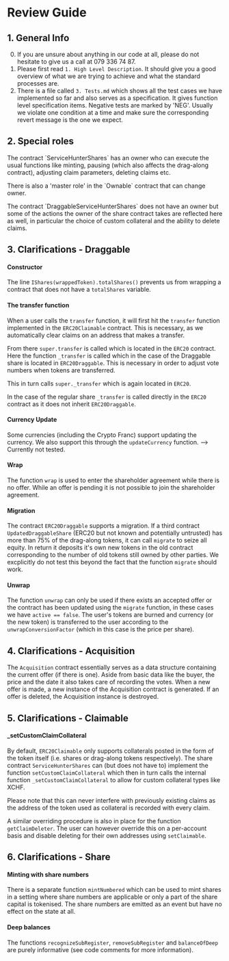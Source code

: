 <h1>Review Guide</h1>

<h2>1. General Info</h2>

0. If you are unsure about anything in our code at all, please do not hesitate to give us a call at
   079 336 74 87.
1. Please first read `1. High Level Description`. It should give you a good overview of what we are trying to achieve and what the standard processes are.
1. There is a file called `3. Tests.md` which shows all the test cases we have implemented so far and also serves as a specification.  It gives function level specification items. Negative tests are marked by 'NEG'.
Usually we violate one condition at a time and make sure the corresponding revert message is the one we expect.

<h2>2. Special roles</h2>

<p>The contract `ServiceHunterShares` has an owner who can execute the usual functions like minting, pausing (which also affects the drag-along contract), adjusting claim parameters, deleting claims etc. </p>

<p>There is also a 'master role' in the `Ownable` contract that can change owner.</p>

<p>
The contract `DraggableServiceHunterShares` does not have an owner but some of the actions the owner of the share contract takes are reflected here as well, in particular the choice of custom collateral and the ability to delete claims.
</p>

<h2>3. Clarifications - Draggable</h2>

<h4>Constructor</h4>

The line `IShares(wrappedToken).totalShares()` prevents us from wrapping a contract that does not have a `totalShares` variable.

<h4>The transfer function</h4>

When a user calls the `transfer` function, it will first hit the `transfer` function implemented in the `ERC20Claimable` contract. This is necessary, as we automatically clear claims on an address that makes a transfer.

From there `super.transfer` is called which is located in the `ERC20` contract. Here the function `_transfer` is called which in the case of the Draggable share is located in `ERC20Draggable`. This is necessary in order to adjust vote numbers when tokens are transferred.

This in turn calls `super._transfer` which is again located in `ERC20`.

In the case of the regular share `_transfer` is called directly in the `ERC20` contract as it does not inherit `ERC20Draggable`.

<h4>Currency Update</h4>

Some currencies (including the Crypto Franc) support updating the currency. We also support this through the `updateCurrency` function. 
--> Currently not tested.

<h4>Wrap</h4>

The function `wrap` is used to enter the shareholder agreement while there is no offer. While an offer is pending it is not possible to join the shareholder agreement.

<h4>Migration</h4>

The contract `ERC20Draggable` supports a migration. If a third contract `UpdatedDraggableShare` (ERC20 but not known and potentially untrusted) has more than 75% of the drag-along tokens, it can call `migrate` to seize all equity. In return it deposits it's own new tokens in the old contract corresponding to the number of old tokens still owned by other parties.
We excplicitly do not test this beyond the fact that the function `migrate` should work.

<h4>Unwrap</h4>

The function `unwrap` can only be used if there exists an accepted offer or the contract has been updated using the `migrate` function, in these cases we have `active == false`.
The user's tokens are burned and currency (or the new token) is transferred to the user according to the `unwrapConversionFactor` (which in this case is the price per share).



<h2>4. Clarifications - Acquisition</h2>

The `Acquisition` contract essentially serves as a data structure containing the current offer (if there is one). Aside from basic data like the buyer, the price and the date it also takes care of recording the votes.
When a new offer is made, a new instance of the Acquisition contract is generated. If an offer is deleted, the Acquisition instance is destroyed.


<h2>5. Clarifications - Claimable</h2>

<h4>_setCustomClaimCollateral</h4>

By default, `ERC20Claimable` only supports collaterals posted in the form of the token itself (i.e. shares or drag-along tokens respectively). The share contract `ServiceHunterShares` can (but does not have to) implement the function `setCustomClaimCollateral` which then in turn calls the internal function `_setCustomClaimCollateral` to allow for custom collateral types like XCHF.

Please note that this can never interfere with previously existing claims as the address of the token used as collateral is recorded with every claim.

A similar overriding procedure is also in place for the function `getClaimDeleter`.
The user can however override this on a per-account basis and disable deleting for their own addresses using `setClaimable`.

<h2>6. Clarifications - Share</h2>

<h4>Minting with share numbers</h4>

There is a separate function `mintNumbered` which can be used to mint shares in a setting where share numbers are applicable or only a part of the share capital is tokenised.
The share numbers are emitted as an event but have no effect on the state at all.

<h4>Deep balances</h4>

The functions `recognizeSubRegister`, `removeSubRegister` and `balanceOfDeep` are purely informative (see code comments for more information).
